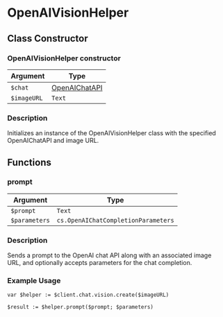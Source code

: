 # OpenAIVisionHelper

## Class Constructor

### OpenAIVisionHelper constructor

| Argument          | Type                                   |
|-------------------|----------------------------------------|
| `$chat`           | [OpenAIChatAPI](OpenAIChatAPI.md)              |
| `$imageURL`       | `Text`                                 |

### Description
Initializes an instance of the OpenAIVisionHelper class with the specified OpenAIChatAPI and image URL.

## Functions

### prompt

| Argument     | Type                                         |
|--------------|----------------------------------------------|
| `$prompt`    | `Text`                                       |
| `$parameters`| `cs.OpenAIChatCompletionParameters`    |

### Description

Sends a prompt to the OpenAI chat API along with an associated image URL, and optionally accepts parameters for the chat completion.

### Example Usage

```4d
var $helper := $client.chat.vision.create($imageURL)

$result := $helper.prompt($prompt; $parameters)
```